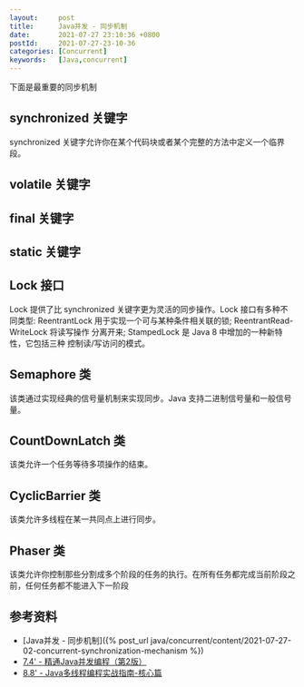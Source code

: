 ```yaml
---
layout:     post
title:      Java并发 - 同步机制
date:       2021-07-27 23:10:36 +0800
postId:     2021-07-27-23-10-36
categories: [Concurrent]
keywords:   [Java,concurrent]
---
```


下面是最重要的同步机制

## synchronized 关键字
synchronized 关键字允许你在某个代码块或者某个完整的方法中定义一个临界段。

## volatile 关键字

## final 关键字

## static 关键字

## Lock 接口
Lock 提供了比 synchronized 关键字更为灵活的同步操作。Lock 接口有多种不同类型: 
ReentrantLock 用于实现一个可与某种条件相关联的锁; ReentrantRead- WriteLock 将读写操作
分离开来; StampedLock 是 Java 8 中增加的一种新特性，它包括三种 控制读/写访问的模式。

## Semaphore 类
该类通过实现经典的信号量机制来实现同步。Java 支持二进制信号量和一般信号量。

## CountDownLatch 类
该类允许一个任务等待多项操作的结束。

## CyclicBarrier 类
该类允许多线程在某一共同点上进行同步。

## Phaser 类
该类允许你控制那些分割成多个阶段的任务的执行。在所有任务都完成当前阶段之前，任何任务都不能进入下一阶段

## 参考资料
* [Java并发 - 同步机制]({% post_url java/concurrent/content/2021-07-27-02-concurrent-synchronization-mechanism %})
* [7.4' - 精通Java并发编程（第2版）](https://book.douban.com/subject/30327401/)
* [8.8' - Java多线程编程实战指南-核心篇](https://book.douban.com/subject/27034721/)
